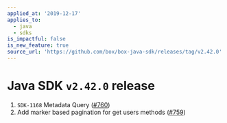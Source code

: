 ```yaml
---
applied_at: '2019-12-17'
applies_to:
  - java
  - sdks
is_impactful: false
is_new_feature: true
source_url: 'https://github.com/box/box-java-sdk/releases/tag/v2.42.0'
---
```

# Java SDK `v2.42.0` release

1. `SDK-1168` Metadata Query ([#760](https://github.com/box/box-java-sdk/pull/760))
2. Add marker based pagination for get users methods ([#759](https://github.com/box/box-java-sdk/pull/759))

